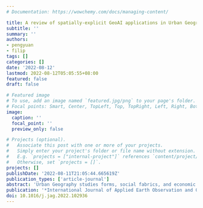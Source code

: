 ```yaml
---
# Documentation: https://wowchemy.com/docs/managing-content/

title: A review of spatially-explicit GeoAI applications in Urban Geography
subtitle: ''
summary: ''
authors:
- pengyuan
- filip
tags: []
categories: []
date: '2022-08-12'
lastmod: 2022-08-12T05:05:55+08:00
featured: false
draft: false

# Featured image
# To use, add an image named `featured.jpg/png` to your page's folder.
# Focal points: Smart, Center, TopLeft, Top, TopRight, Left, Right, BottomLeft, Bottom, BottomRight.
image:
  caption: ''
  focal_point: ''
  preview_only: false

# Projects (optional).
#   Associate this post with one or more of your projects.
#   Simply enter your project's folder or file name without extension.
#   E.g. `projects = ["internal-project"]` references `content/project/deep-learning/index.md`.
#   Otherwise, set `projects = []`.
projects: []
publishDate: '2022-08-11T21:05:44.665619Z'
publication_types: ['article-journal']
abstract: 'Urban Geography studies forms, social fabrics, and economic structures of cities from a geographic perspective. Catalysed by the increasingly abundant spatial big data, Urban Geography seeks new models and research paradigms to explain urban phenomena and address urban issues. Recent years have witnessed significant advances in spatially-explicit geospatial artificial intelligence (GeoAI), which integrates spatial studies and AI, primarily focusing on incorporating spatial thinking and concept into deep learning models for urban studies. This paper provides an overview of techniques and applications of spatially-explicit GeoAI in Urban Geography based on 581 papers identified using a systematic review approach. We examined and screened papers in three scopes of Urban Geography (Urban Dynamics, Social Differentiation of Urban Areas, and Social Sensing) and found that although GeoAI is a trending topic in geography and the applications of deep neural network-based methods are proliferating, the development of spatially-explicit GeoAI models is still at their early phase. We identified three challenges of existing models and advised future research direction towards developing multi-scale explainable spatially-explicit GeoAI. This review paper acquaints beginners with the basics of GeoAI and state-of-the-art and serve as an inspiration to attract more research in exploring the potential of spatially-explicit GeoAI in studying the socio-economic dimension of the city and urban life.'
publication: '*International Journal of Applied Earth Observation and Geoinformation*'
doi: 10.1016/j.jag.2022.102936
---
```

